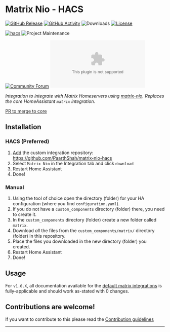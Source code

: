 # Matrix Nio - HACS

[![GitHub Release][releases-shield]][releases]
[![GitHub Activity][commits-shield]][commits]
![Downloads][downloads]
[![License][license-shield]](LICENSE)

[![hacs][hacsbadge]][hacs]
![Project Maintenance][maintenance-shield]

[![Community Forum][forum-shield]][forum]
[![Matrix][matrix-chat]][matrix-chat-link]

_Integration to integrate with Matrix Homeservers using [matrix-nio](https://github.com/poljar/matrix-nio). Replaces the core HomeAssistant `matrix` integration._

[PR to merge to core](https://github.com/home-assistant/core/pull/72797)

## Installation

### HACS (Preferred)

1. [Add](http://homeassistant.local:8123/hacs/integrations) the custom integration repository: https://github.com/PaarthShah/matrix-nio-hacs
2. Select `Matrix Nio` in the Integration tab and click `download`
3. Restart Home Assistant
4. Done!

### Manual

1. Using the tool of choice open the directory (folder) for your HA configuration (where you find `configuration.yaml`).
2. If you do not have a `custom_components` directory (folder) there, you need to create it.
3. In the `custom_components` directory (folder) create a new folder called `matrix`.
4. Download _all_ the files from the `custom_components/matrix/` directory (folder) in this repository.
5. Place the files you downloaded in the new directory (folder) you created.
6. Restart Home Assistant
7. Done!

## Usage
For `v1.0.X`, all documentation available for the [default matrix integrations](https://www.home-assistant.io/integrations/matrix/) is fully-applicable and should work as-stated with 0 changes.

## Contributions are welcome!

If you want to contribute to this please read the [Contribution guidelines](CONTRIBUTING.md)

***

[matrix-nio-hacs]: https://github.com/PaarthShah/matrix-nio-hacs
[commits-shield]: https://img.shields.io/github/commit-activity/y/PaarthShah/matrix-nio-hacs.svg?style=for-the-badge
[commits]: https://github.com/PaarthShah/matrix-nio-hacs/commits/main
[hacs]: https://github.com/hacs/integration
[downloads]: https://img.shields.io/github/downloads/PaarthShah/matrix-nio-hacs/total?style=for-the-badge
[hacsbadge]: https://img.shields.io/badge/HACS-Custom-41BDF5.svg?style=for-the-badge
[forum-shield]: https://img.shields.io/badge/community-forum-brightgreen.svg?style=for-the-badge
[forum]: https://community.home-assistant.io/
[license-shield]: https://img.shields.io/github/license/PaarthShah/matrix-nio-hacs.svg?style=for-the-badge
[maintenance-shield]: https://img.shields.io/badge/maintainer-Paarth%20Shah%20%40PaarthShah-blue.svg?style=for-the-badge
[matrix-chat]: https://img.shields.io/matrix/matrix-nio-hacs:shahpaarth.com?label=Matrix%20Chatroom&server_fqdn=matrix.shahpaarth.com&style=for-the-badge
[matrix-chat-link]: https://matrix.to/#/#matrix-nio-hacs:shahpaarth.com
[releases-shield]: https://img.shields.io/github/release/PaarthShah/matrix-nio-hacs.svg?style=for-the-badge
[releases]: https://github.com/PaarthShah/matrix-nio-hacs/releases